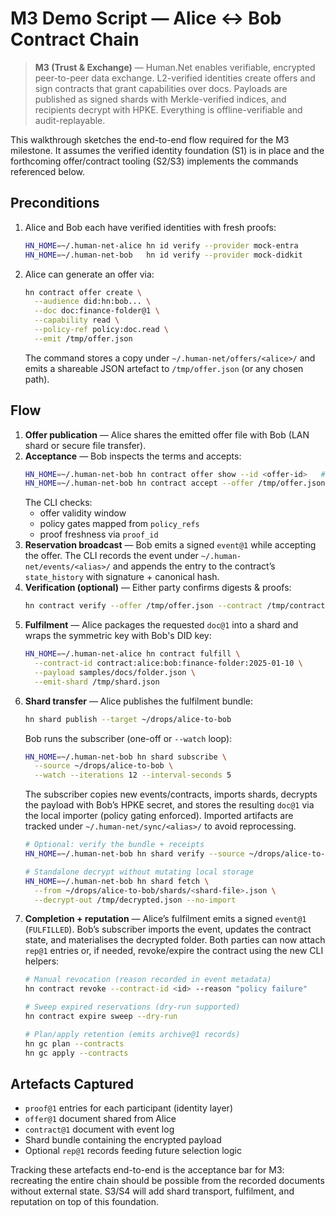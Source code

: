 # M3 Demo Script — Alice ↔ Bob Contract Chain

> **M3 (Trust & Exchange)** — Human.Net enables verifiable, encrypted peer-to-peer data exchange. L2-verified identities create offers and sign contracts that grant capabilities over docs. Payloads are published as signed shards with Merkle-verified indices, and recipients decrypt with HPKE. Everything is offline-verifiable and audit-replayable.

This walkthrough sketches the end-to-end flow required for the M3 milestone.
It assumes the verified identity foundation (S1) is in place and the forthcoming
offer/contract tooling (S2/S3) implements the commands referenced below.

## Preconditions

1. Alice and Bob each have verified identities with fresh proofs:
   ```bash
   HN_HOME=~/.human-net-alice hn id verify --provider mock-entra
   HN_HOME=~/.human-net-bob   hn id verify --provider mock-didkit
   ```
2. Alice can generate an offer via:
   ```bash
   hn contract offer create \
     --audience did:hn:bob... \
     --doc doc:finance-folder@1 \
     --capability read \
     --policy-ref policy:doc.read \
     --emit /tmp/offer.json
   ```
   The command stores a copy under `~/.human-net/offers/<alice>/` and emits a shareable
   JSON artefact to `/tmp/offer.json` (or any chosen path).

## Flow

1. **Offer publication** — Alice shares the emitted offer file with Bob (LAN
   shard or secure file transfer).
2. **Acceptance** — Bob inspects the terms and accepts:
   ```bash
   HN_HOME=~/.human-net-bob hn contract offer show --id <offer-id>   # optional audit
   HN_HOME=~/.human-net-bob hn contract accept --offer /tmp/offer.json --emit /tmp/contract.json
   ```
   The CLI checks:
   - offer validity window
   - policy gates mapped from `policy_refs`
   - proof freshness via `proof_id`
3. **Reservation broadcast** — Bob emits a signed `event@1` while accepting the
   offer. The CLI records the event under
   `~/.human-net/events/<alias>/` and appends the entry to the contract’s
   `state_history` with signature + canonical hash.
4. **Verification (optional)** — Either party confirms digests & proofs:
   ```bash
   hn contract verify --offer /tmp/offer.json --contract /tmp/contract.json
   ```
5. **Fulfilment** — Alice packages the requested `doc@1` into a shard and wraps
   the symmetric key with Bob's DID key:
   ```bash
   HN_HOME=~/.human-net-alice hn contract fulfill \
     --contract-id contract:alice:bob:finance-folder:2025-01-10 \
     --payload samples/docs/folder.json \
     --emit-shard /tmp/shard.json
   ```
6. **Shard transfer** — Alice publishes the fulfilment bundle:
   ```bash
   hn shard publish --target ~/drops/alice-to-bob
   ```
   Bob runs the subscriber (one-off or `--watch` loop):
   ```bash
   HN_HOME=~/.human-net-bob hn shard subscribe \
     --source ~/drops/alice-to-bob \
     --watch --iterations 12 --interval-seconds 5
   ```
   The subscriber copies new events/contracts, imports shards, decrypts the
   payload with Bob’s HPKE secret, and stores the resulting `doc@1` via the
   local importer (policy gating enforced). Imported artifacts are tracked under
   `~/.human-net/sync/<alias>/` to avoid reprocessing.
   ```bash
   # Optional: verify the bundle + receipts
   HN_HOME=~/.human-net-bob hn shard verify --source ~/drops/alice-to-bob --alias bob

   # Standalone decrypt without mutating local storage
   HN_HOME=~/.human-net-bob hn shard fetch \
     --from ~/drops/alice-to-bob/shards/<shard-file>.json \
     --decrypt-out /tmp/decrypted.json --no-import
   ```
7. **Completion + reputation** — Alice’s fulfilment emits a signed
   `event@1` (`FULFILLED`). Bob’s subscriber imports the event, updates the
   contract state, and materialises the decrypted folder. Both parties can now
   attach `rep@1` entries or, if needed, revoke/expire the contract using the
   new CLI helpers:
   ```bash
   # Manual revocation (reason recorded in event metadata)
   hn contract revoke --contract-id <id> --reason "policy failure"

   # Sweep expired reservations (dry-run supported)
   hn contract expire sweep --dry-run

   # Plan/apply retention (emits archive@1 records)
   hn gc plan --contracts
   hn gc apply --contracts
   ```

## Artefacts Captured

- `proof@1` entries for each participant (identity layer)
- `offer@1` document shared from Alice
- `contract@1` document with event log
- Shard bundle containing the encrypted payload
- Optional `rep@1` records feeding future selection logic

Tracking these artefacts end-to-end is the acceptance bar for M3: recreating the
entire chain should be possible from the recorded documents without external
state. S3/S4 will add shard transport, fulfilment, and reputation on top of this
foundation.
